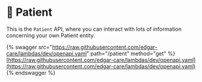 # 👤 Patient

This is the `Patient` API, where you can interact with lots of information concerning your own Patient entity.

{% swagger src="https://raw.githubusercontent.com/edgar-care/lambdas/dev/openapi.yaml" path="/patient" method="get" %}
[https://raw.githubusercontent.com/edgar-care/lambdas/dev/openapi.yaml](https://raw.githubusercontent.com/edgar-care/lambdas/dev/openapi.yaml)
{% endswagger %}
